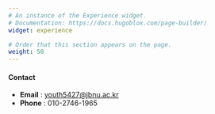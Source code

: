 ```yaml
---
# An instance of the Experience widget.
# Documentation: https://docs.hugoblox.com/page-builder/
widget: experience

# Order that this section appears on the page.
weight: 50
---
```


#### Contact

- **Email** : [youth5427@jbnu.ac.kr](mailto:youth5427@jbnu.ac.kr)
- **Phone** : 010-2746-1965
